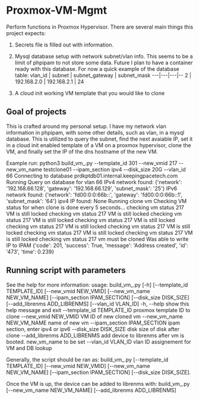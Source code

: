 # Proxmox-VM-Mgmt
Perform functions in Proxmox Hypervisor. There are several main things this project expects:

1. Secrets file is filled out with information. 
2. Mysql database setup with network subnet/vlan info. This seems to be a limit of phpipam to not store some data. Future I plan to have a container ready with this database. For now a quick example of the database table:
vlan_id | subnet | subnet_gateway | subnet_mask
---|---|---|--
2 | 192.168.2.0 | 192.168.2.1 | 24

3. A cloud init working VM template that you would like to clone



## Goal of projects

This is crafted around my personal setup. I have my network vlan information in phpipam, with some other details, such as vlan, in a mysql database. This is utilized to query the subnet, find the next avaiable IP, set it in a cloud init enabled template of a VM on a proxmox hypervisor, clone the VM, and finally set the IP of the dns hostname of the new VM. 


Example run:
 python3 build_vm_.py --template_id 301 --new_vmid 217 --new_vm_name testclone01 --ipam_section ipv4 --disk_size 20G --vlan_id 66
Connecting to database prdkptdb01.internal.keepingpacetech.com
Running Query on database for vlan 66
IPv4 network found:  {'network': '192.168.66.128', 'gateway': '192.168.66.129', 'subnet_mask': '25'}
IPv6 network found:  {'network': 'fd00:0:0:66b::', 'gateway': 'fd00:0:0:66b::1', 'subnet_mask': '64'}
ipv4 IP found: None
Running clone vm
Checking VM status for when clone is done every 5 seconds...
checking vm status 217
VM is still locked
checking vm status 217
VM is still locked
checking vm status 217
VM is still locked
checking vm status 217
VM is still locked
checking vm status 217
VM is still locked
checking vm status 217
VM is still locked
checking vm status 217
VM is still locked
checking vm status 217
VM is still locked
checking vm status 217
vm must be cloned
Was able to write IP to IPAM
{'code': 201, 'success': True, 'message': 'Address created', 'id': '473', 'time': 0.239}

## Running script with parameters

See the help for more information:
usage: build_vm_.py [-h] [--template_id TEMPLATE_ID] [--new_vmid NEW_VMID] [--new_vm_name NEW_VM_NAME] [--ipam_section IPAM_SECTION] [--disk_size DISK_SIZE] [--add_librenms ADD_LIBRENMS]
                    [--vlan_id VLAN_ID]
  -h, --help            show this help message and exit
  --template_id TEMPLATE_ID
                        proxmox template ID to clone
  --new_vmid NEW_VMID   VM ID of new cloned vm
  --new_vm_name NEW_VM_NAME
                        name of new vm
  --ipam_section IPAM_SECTION
                        ipam section, enter ipv4 or ipv6
  --disk_size DISK_SIZE
                        disk size of disk after clone
  --add_librenms ADD_LIBRENMS
                        add device to librenms after vm is booted. new_vm_name to be set
  --vlan_id VLAN_ID     vlan ID assignement for VM and DB lookup

Generally, the script should be ran as: build_vm_.py [--template_id TEMPLATE_ID] [--new_vmid NEW_VMID] [--new_vm_name NEW_VM_NAME] [--ipam_section IPAM_SECTION] [--disk_size DISK_SIZE]. 

Once the VM is up, the device can be added to librenms with: build_vm_.py [--new_vm_name NEW_VM_NAME] [--add_librenms ADD_LIBRENMS]





